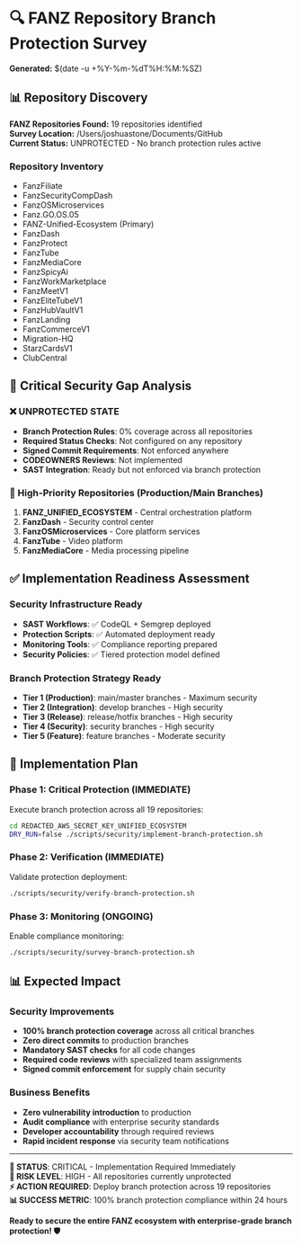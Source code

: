 # 🔍 FANZ Repository Branch Protection Survey

**Generated:** $(date -u +%Y-%m-%dT%H:%M:%SZ)

## 📊 Repository Discovery

**FANZ Repositories Found:** 19 repositories identified  
**Survey Location:** /Users/joshuastone/Documents/GitHub  
**Current Status:** UNPROTECTED - No branch protection rules active

### Repository Inventory
- FanzFiliate
- FanzSecurityCompDash  
- FanzOSMicroservices
- Fanz.GO.OS.05
- FANZ-Unified-Ecosystem (Primary)
- FanzDash
- FanzProtect
- FanzTube
- FanzMediaCore
- FanzSpicyAi
- FanzWorkMarketplace
- FanzMeetV1
- FanzEliteTubeV1
- FanzHubVaultV1
- FanzLanding
- FanzCommerceV1
- Migration-HQ
- StarzCardsV1
- ClubCentral

## 🚨 Critical Security Gap Analysis

### ❌ UNPROTECTED STATE  
- **Branch Protection Rules**: 0% coverage across all repositories
- **Required Status Checks**: Not configured on any repository
- **Signed Commit Requirements**: Not enforced anywhere  
- **CODEOWNERS Reviews**: Not implemented
- **SAST Integration**: Ready but not enforced via branch protection

### 🎯 High-Priority Repositories (Production/Main Branches)
1. **FANZ_UNIFIED_ECOSYSTEM** - Central orchestration platform
2. **FanzDash** - Security control center  
3. **FanzOSMicroservices** - Core platform services
4. **FanzTube** - Video platform
5. **FanzMediaCore** - Media processing pipeline

## ✅ Implementation Readiness Assessment

### Security Infrastructure Ready
- **SAST Workflows**: ✅ CodeQL + Semgrep deployed
- **Protection Scripts**: ✅ Automated deployment ready
- **Monitoring Tools**: ✅ Compliance reporting prepared
- **Security Policies**: ✅ Tiered protection model defined

### Branch Protection Strategy Ready
- **Tier 1 (Production)**: main/master branches - Maximum security
- **Tier 2 (Integration)**: develop branches - High security  
- **Tier 3 (Release)**: release/hotfix branches - High security
- **Tier 4 (Security)**: security branches - High security
- **Tier 5 (Feature)**: feature branches - Moderate security

## 🚀 Implementation Plan

### Phase 1: Critical Protection (IMMEDIATE)
Execute branch protection across all 19 repositories:
```bash
cd REDACTED_AWS_SECRET_KEY_UNIFIED_ECOSYSTEM
DRY_RUN=false ./scripts/security/implement-branch-protection.sh
```

### Phase 2: Verification (IMMEDIATE)  
Validate protection deployment:
```bash
./scripts/security/verify-branch-protection.sh
```

### Phase 3: Monitoring (ONGOING)
Enable compliance monitoring:
```bash
./scripts/security/survey-branch-protection.sh
```

## 📊 Expected Impact

### Security Improvements
- **100% branch protection coverage** across all critical branches
- **Zero direct commits** to production branches
- **Mandatory SAST checks** for all code changes
- **Required code reviews** with specialized team assignments
- **Signed commit enforcement** for supply chain security

### Business Benefits  
- **Zero vulnerability introduction** to production
- **Audit compliance** with enterprise security standards
- **Developer accountability** through required reviews
- **Rapid incident response** via security team notifications

---

**🎯 STATUS**: CRITICAL - Implementation Required Immediately  
**🔐 RISK LEVEL**: HIGH - All repositories currently unprotected  
**⚡ ACTION REQUIRED**: Deploy branch protection across 19 repositories  
**📊 SUCCESS METRIC**: 100% branch protection compliance within 24 hours

**Ready to secure the entire FANZ ecosystem with enterprise-grade branch protection! 🛡️**
